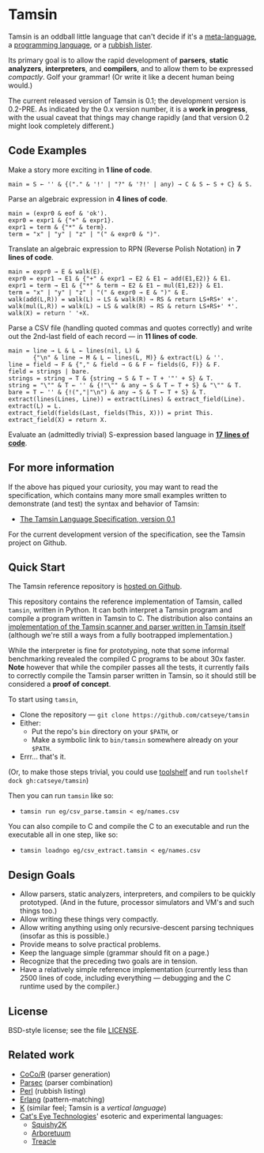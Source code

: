 Tamsin
======

Tamsin is an oddball little language that can't decide if it's a
[meta-language](https://github.com/catseye/Tamsin/blob/master/doc/Philosophy.markdown#meta-language), a
[programming language](https://github.com/catseye/Tamsin/blob/master/doc/Philosophy.markdown#programming-language), or a
[rubbish lister](https://github.com/catseye/Tamsin/blob/master/doc/Philosophy.markdown#rubbish-lister).

Its primary goal is to allow the rapid development of **parsers**,
**static analyzers**, **interpreters**, and **compilers**, and to allow them
to be expressed *compactly*.  Golf your grammar!  (Or write it like a decent
human being would.)

The current released version of Tamsin is 0.1; the development version is
0.2-PRE.  As indicated by the 0.x version number, it is a **work in progress**,
with the usual caveat that things may change rapidly (and that version 0.2 might
look completely different.)

Code Examples
-------------

Make a story more exciting in **1 line of code**.

    main = S ← '' & {("." & '!' | "?" & '?!' | any) → C & S ← S + C} & S.

Parse an algebraic expression in **4 lines of code**.

    main = (expr0 & eof & 'ok').
    expr0 = expr1 & {"+" & expr1}.
    expr1 = term & {"*" & term}.
    term = "x" | "y" | "z" | "(" & expr0 & ")".

Translate an algebraic expression to RPN (Reverse Polish Notation) in
**7 lines of code**.

    main = expr0 → E & walk(E).
    expr0 = expr1 → E1 & {"+" & expr1 → E2 & E1 ← add(E1,E2)} & E1.
    expr1 = term → E1 & {"*" & term → E2 & E1 ← mul(E1,E2)} & E1.
    term = "x" | "y" | "z" | "(" & expr0 → E & ")" & E.
    walk(add(L,R)) = walk(L) → LS & walk(R) → RS & return LS+RS+' +'.
    walk(mul(L,R)) = walk(L) → LS & walk(R) → RS & return LS+RS+' *'.
    walk(X) = return ' '+X.

Parse a CSV file (handling quoted commas and quotes correctly) and write
out the 2nd-last field of each record — in **11 lines of code**.

    main = line → L & L ← lines(nil, L) &
           {"\n" & line → M & L ← lines(L, M)} & extract(L) & ''.
    line = field → F & {"," & field → G & F ← fields(G, F)} & F.
    field = strings | bare.
    strings = string → T & {string → S & T ← T + '"' + S} & T.
    string = "\"" & T ← '' & {!"\"" & any → S & T ← T + S} & "\"" & T.
    bare = T ← '' & {!(","|"\n") & any → S & T ← T + S} & T.
    extract(lines(Lines, Line)) = extract(Lines) & extract_field(Line).
    extract(L) = L.
    extract_field(fields(Last, fields(This, X))) = print This.
    extract_field(X) = return X.

Evaluate an (admittedly trivial) S-expression based language in
**[17 lines of code](https://github.com/catseye/Tamsin/blob/master/eg/sexpr-eval.tamsin)**.

For more information
--------------------

If the above has piqued your curiosity, you may want to read the specification,
which contains many more small examples written to demonstrate (and test) the
syntax and behavior of Tamsin:

*   [The Tamsin Language Specification, version 0.1](https://github.com/catseye/Tamsin/blob/0.1/doc/Tamsin.markdown)

For the current development version of the specification, see the Tamsin project
on Github.

Quick Start
-----------

The Tamsin reference repository is [hosted on Github](https://github.com/catseye/tamsin).

This repository contains the reference implementation of Tamsin, called
`tamsin`, written in Python.  It can both interpret a Tamsin program and
compile a program written in Tamsin to C.  The distribution also contains an
[implementation of the Tamsin scanner and parser written in Tamsin itself](https://github.com/catseye/Tamsin/blob/master/eg/tamsin-parser.tamsin)
(although we're still a ways from a fully bootrapped implementation.)

While the interpreter is fine for prototyping, note that some informal
benchmarking revealed the compiled C programs to be about 30x faster.  **Note**
however that while the compiler passes all the tests, it currently fails to
correctly compile the Tamsin parser written in Tamsin, so it should still be
considered a **proof of concept**.

To start using `tamsin`,

*   Clone the repository — `git clone https://github.com/catseye/tamsin`
*   Either:
    *   Put the repo's `bin` directory on your `$PATH`, or
    *   Make a symbolic link to `bin/tamsin` somewhere already on your `$PATH`.
*   Errr... that's it.

(Or, to make those steps trivial, you could use
[toolshelf](https://github.com/catseye/toolshelf) and run
`toolshelf dock gh:catseye/tamsin`)

Then you can run `tamsin` like so:

*   `tamsin run eg/csv_parse.tamsin < eg/names.csv`

You can also compile to C and compile the C to an executable and run the
executable all in one step, like so:

*   `tamsin loadngo eg/csv_extract.tamsin < eg/names.csv`

Design Goals
------------

*   Allow parsers, static analyzers, interpreters, and compilers to be
    quickly prototyped.  (And in the future, processor simulators and VM's
    and such things too.)
*   Allow writing these things very compactly.
*   Allow writing anything using only recursive-descent parsing techniques
    (insofar as this is possible.)
*   Provide means to solve practical problems.
*   Keep the language simple (grammar should fit on a page.)
*   Recognize that the preceding two goals are in tension.
*   Have a relatively simple reference implementation (currently less than
    2500 lines of code, including everything — debugging and the C runtime
    used by the compiler.)

License
-------

BSD-style license; see the file [LICENSE](https://github.com/catseye/Tamsin/blob/master/LICENSE).

Related work
------------

*   [CoCo/R](http://www.scifac.ru.ac.za/coco/) (parser generation)
*   [Parsec](http://www.haskell.org/haskellwiki/Parsec) (parser combination)
*   [Perl](http://perl.com/) (rubbish listing)
*   [Erlang](http://erlang.org/) (pattern-matching)
*   [K](https://github.com/kevinlawler/kona) (similar feel; Tamsin
    is a _vertical language_)
*   [Cat's Eye Technologies](http://catseye.tc)' esoteric and experimental
    languages:
    *   [Squishy2K](http://catseye.tc/node/Squishy2K)
    *   [Arboretuum](http://catseye.tc/node/Arboretuum)
    *   [Treacle](http://catseye.tc/node/Treacle)
